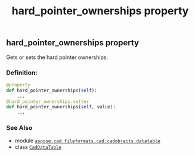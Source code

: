 ﻿---
title: hard_pointer_ownerships property
second_title: Aspose.CAD for Python via .NET API References
description: 
type: docs
weight: 140
url: /python-net/aspose.cad.fileformats.cad.cadobjects.datatable/caddatatable/hard_pointer_ownerships/
is_root: false
---

## hard_pointer_ownerships property


Gets or sets the hard pointer ownerships.
### Definition:
```python
@property
def hard_pointer_ownerships(self):
    ...
@hard_pointer_ownerships.setter
def hard_pointer_ownerships(self, value):
    ...
```

### See Also
* module [`aspose.cad.fileformats.cad.cadobjects.datatable`](../../)
* class [`CadDataTable`](/cad/python-net/aspose.cad.fileformats.cad.cadobjects.datatable/caddatatable)

